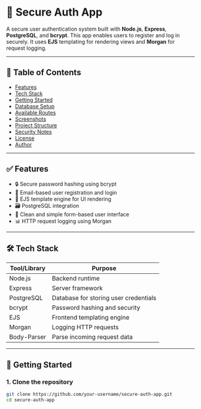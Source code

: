 # 🔐 Secure Auth App

A secure user authentication system built with **Node.js**, **Express**, **PostgreSQL**, and **bcrypt**. This app enables users to register and log in securely. It uses **EJS** templating for rendering views and **Morgan** for request logging.

---

## 📌 Table of Contents

- [Features](#-features)
- [Tech Stack](#-tech-stack)
- [Getting Started](#-getting-started)
- [Database Setup](#-database-setup)
- [Available Routes](#-available-routes)
- [Screenshots](#-screenshots)
- [Project Structure](#-project-structure)
- [Security Notes](#-security-notes)
- [License](#-license)
- [Author](#-author)

---

## ✅ Features

- 🔒 Secure password hashing using bcrypt
- 📧 Email-based user registration and login
- 🧠 EJS template engine for UI rendering
- 🗃 PostgreSQL integration
- 📄 Clean and simple form-based user interface
- 📊 HTTP request logging using Morgan

---

## 🛠 Tech Stack

| Tool/Library | Purpose                                |
|--------------|----------------------------------------|
| Node.js      | Backend runtime                        |
| Express      | Server framework                       |
| PostgreSQL   | Database for storing user credentials  |
| bcrypt       | Password hashing and security          |
| EJS          | Frontend templating engine             |
| Morgan       | Logging HTTP requests                  |
| Body-Parser  | Parse incoming request data            |

---

## 🚀 Getting Started

### 1. Clone the repository

```bash
git clone https://github.com/your-username/secure-auth-app.git
cd secure-auth-app
